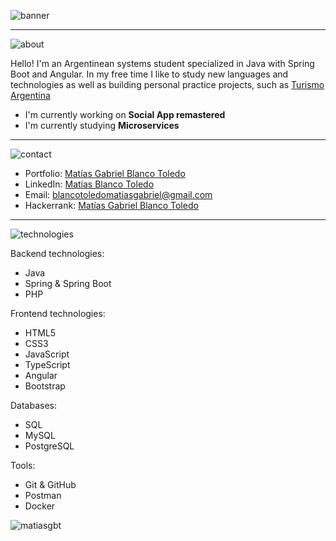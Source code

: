 ![banner](https://i.imgur.com/YnM4BY8.jpg)

___

![about](https://i.imgur.com/D1OrCWE.jpg)

Hello! I'm an Argentinean systems student specialized in Java with Spring Boot and Angular. In my free time I like to study new languages and technologies as well as building personal practice projects, such as [Turismo Argentina](https://github.com/MatiasGBT/TurismoArgentina2)
- I'm currently working on **Social App remastered**
- I'm currently studying **Microservices**

___

![contact](https://i.imgur.com/CmhqdSn.jpg)

- Portfolio: [Matías Gabriel Blanco Toledo](https://matiasgbt.netlify.app/)
- LinkedIn: [Matías Blanco Toledo](https://www.linkedin.com/in/matiasgbt/)
- Email: [blancotoledomatiasgabriel@gmail.com](blancotoledomatiasgabriel@gmail.com)
- Hackerrank: [Matías Gabriel Blanco Toledo](https://www.hackerrank.com/blancotoledomat1?hr_r=1)

___

![technologies](https://i.imgur.com/FkbvywD.jpg)

Backend technologies:
- Java
- Spring & Spring Boot
- PHP

Frontend technologies:
- HTML5
- CSS3
- JavaScript
- TypeScript
- Angular
- Bootstrap

Databases:
- SQL
- MySQL
- PostgreSQL

Tools:
- Git & GitHub
- Postman
- Docker

<p><img align="center" src="https://github-readme-stats-sigma-five.vercel.app/api/top-langs?username=matiasgbt&show_icons=true&locale=en&layout=compact&&bg_color=DEG,FF416C,FF4B2B&title_color=FFFFFF&text_color=FFFFFF&border_color=161b22" alt="matiasgbt" /></p>
